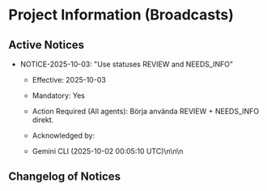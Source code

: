 # Project Information (Broadcasts)

## Active Notices

- NOTICE-2025-10-03: "Use statuses REVIEW and NEEDS_INFO"
  - Effective: 2025-10-03
  - Mandatory: Yes
  - Action Required (All agents): Börja använda REVIEW + NEEDS_INFO direkt.
  - Acknowledged by:

  - Gemini CLI (2025-10-02 00:05:10 UTC)\n\n\n

## Changelog of Notices
